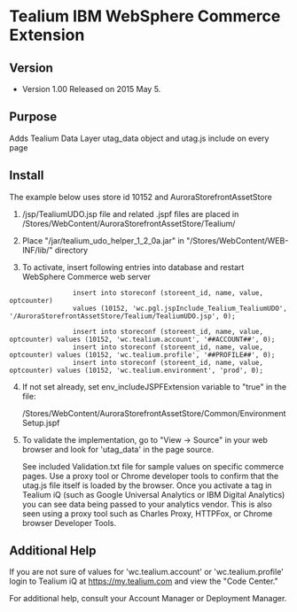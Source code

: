 Tealium IBM WebSphere Commerce Extension
====================

## Version

- Version 1.00 Released on 2015 May 5.

## Purpose

Adds Tealium Data Layer utag_data object and utag.js include on every page

## Install

The example below uses store id 10152 and AuroraStorefrontAssetStore

1. /jsp/TealiumUDO.jsp file and related .jspf files are placed in /Stores/WebContent/AuroraStorefrontAssetStore/Tealium/

2. Place "/jar/tealium_udo_helper_1_2_0a.jar" in "/Stores/WebContent/WEB-INF/lib/" directory

3. To activate, insert following entries into database and restart WebSphere Commerce web server

```
                insert into storeconf (storeent_id, name, value, optcounter) 
                values (10152, 'wc.pgl.jspInclude_Tealium_TealiumUDO', '/AuroraStorefrontAssetStore/Tealium/TealiumUDO.jsp', 0);
  
                insert into storeconf (storeent_id, name, value, optcounter) values (10152, 'wc.tealium.account', '##ACCOUNT##', 0);
                insert into storeconf (storeent_id, name, value, optcounter) values (10152, 'wc.tealium.profile', '##PROFILE##', 0);
                insert into storeconf (storeent_id, name, value, optcounter) values (10152, 'wc.tealium.environment', 'prod', 0);
```

4. If not set already, set env_includeJSPFExtension variable to "true" in the file:

     /Stores/WebContent/AuroraStorefrontAssetStore/Common/EnvironmentSetup.jspf

5.  To validate the implementation, go to "View -> Source" in your web browser and look for 'utag_data' in the page source.

      See included Validation.txt file for sample values on specific commerce pages.  Use a proxy tool or Chrome developer tools
      to confirm that the utag.js file itself is loaded by the browser.  Once you activate a tag in Tealium iQ (such as Google
      Universal Analytics or IBM Digital Analytics) you can see data being passed to your analytics vendor.  This is also seen
      using a proxy tool such as Charles Proxy, HTTPFox, or Chrome browser Developer Tools.


## Additional Help

If you are not sure of values for 'wc.tealium.account' or 'wc.tealium.profile' login to Tealium iQ at https://my.tealium.com and view the "Code Center."

For additional help, consult your Account Manager or Deployment Manager.


